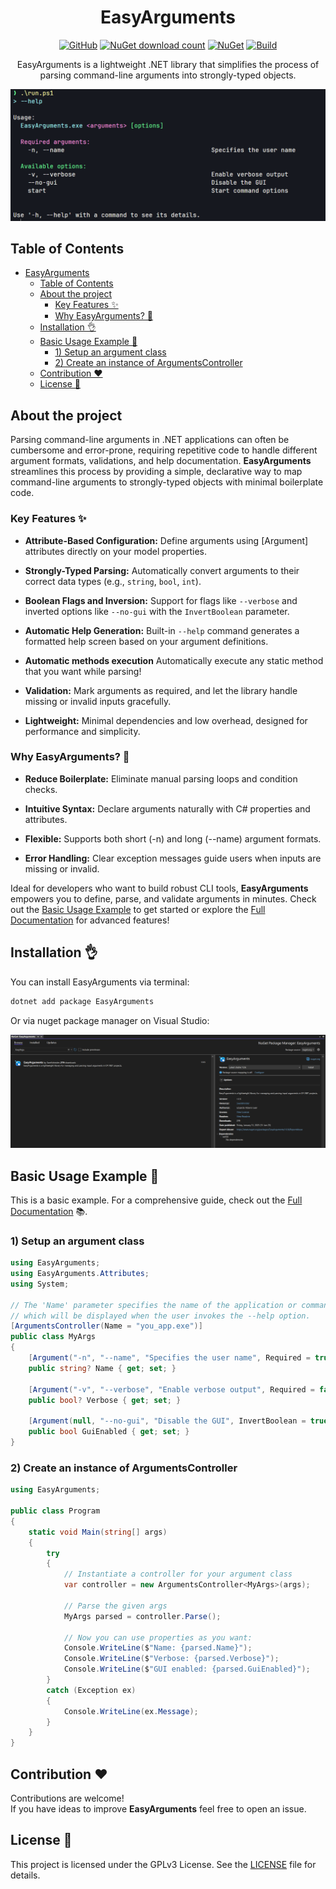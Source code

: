 <div align="center">

# EasyArguments

[![GitHub](https://img.shields.io/github/license/swellshinider/EasyArguments)](https://github.com/swellshinider/EasyArguments/blob/main/LICENSE) [![NuGet download count](https://img.shields.io/nuget/dt/EasyArguments)](https://www.nuget.org/packages/EasyArguments) [![NuGet](https://img.shields.io/nuget/v/EasyArguments.svg)](https://www.nuget.org/packages/EasyArguments/) [![Build](https://github.com/Swellshinider/EasyArguments/actions/workflows/dotnet-desktop.yml/badge.svg?branch=main&event=push)](https://github.com/Swellshinider/EasyArguments/actions/workflows/dotnet-desktop.yml)

EasyArguments is a lightweight .NET library that simplifies the process of parsing command-line arguments into strongly-typed objects.

![NugetPackageInstallation](./Documentation/Images/help_sample.png)

</div>

## Table of Contents

- [EasyArguments](#easyarguments)
  - [Table of Contents](#table-of-contents)
  - [About the project](#about-the-project)
    - [Key Features ✨](#key-features-)
    - [Why EasyArguments? 🚀](#why-easyarguments-)
  - [Installation 👌](#installation-)
  - [Basic Usage Example 📝](#basic-usage-example-)
    - [1) Setup an argument class](#1-setup-an-argument-class)
    - [2) Create an instance of ArgumentsController](#2-create-an-instance-of-argumentscontroller)
  - [Contribution ❤️](#contribution-️)
  - [License 🪪](#license-)


## About the project
    
Parsing command-line arguments in .NET applications can often be cumbersome and error-prone, requiring repetitive code to handle different argument formats, validations, and help documentation. **EasyArguments** streamlines this process by providing a simple, declarative way to map command-line arguments to strongly-typed objects with minimal boilerplate code.

### Key Features ✨

- **Attribute-Based Configuration:** Define arguments using [Argument] attributes directly on your model properties.

- **Strongly-Typed Parsing:** Automatically convert arguments to their correct data types (e.g., `string`, `bool`, `int`).

- **Boolean Flags and Inversion:** Support for flags like `--verbose` and inverted options like `--no-gui` with the `InvertBoolean` parameter.

- **Automatic Help Generation:** Built-in `--help` command generates a formatted help screen based on your argument definitions.

- **Automatic methods execution** Automatically execute any static method that you want while parsing!

- **Validation:** Mark arguments as required, and let the library handle missing or invalid inputs gracefully.

- **Lightweight:** Minimal dependencies and low overhead, designed for performance and simplicity.

### Why EasyArguments? 🚀

- **Reduce Boilerplate:** Eliminate manual parsing loops and condition checks.

- **Intuitive Syntax:** Declare arguments naturally with C# properties and attributes.

- **Flexible:** Supports both short (-n) and long (--name) argument formats.

- **Error Handling:** Clear exception messages guide users when inputs are missing or invalid.

Ideal for developers who want to build robust CLI tools, **EasyArguments** empowers you to define, parse, and validate arguments in minutes. Check out the [Basic Usage Example](#basic-usage-example) to get started or explore the [Full Documentation](./Documentation/EasyArguments_Documentation.md) for advanced features!

## Installation 👌

You can install EasyArguments via terminal:

```bash
dotnet add package EasyArguments
```

Or via nuget package manager on Visual Studio:

![NugetPackageInstallation](./Documentation/Images/nuget_packagemanager_visualstudio.png)

## Basic Usage Example 📝

This is a basic example. For a comprehensive guide, check out the [Full Documentation](./Documentation/EasyArguments_Documentation.md) 📚. 

### 1) Setup an argument class

```csharp
using EasyArguments;
using EasyArguments.Attributes;
using System;

// The 'Name' parameter specifies the name of the application or command,
// which will be displayed when the user invokes the --help option.
[ArgumentsController(Name = "you_app.exe")]
public class MyArgs
{
    [Argument("-n", "--name", "Specifies the user name", Required = true)]
    public string? Name { get; set; }

    [Argument("-v", "--verbose", "Enable verbose output", Required = false)]
    public bool? Verbose { get; set; }

    [Argument(null, "--no-gui", "Disable the GUI", InvertBoolean = true)]
    public bool GuiEnabled { get; set; }
}
```

### 2) Create an instance of ArgumentsController

```csharp
using EasyArguments;

public class Program
{
    static void Main(string[] args)
    {
        try
        {
            // Instantiate a controller for your argument class
            var controller = new ArgumentsController<MyArgs>(args);

            // Parse the given args
            MyArgs parsed = controller.Parse();

            // Now you can use properties as you want:
            Console.WriteLine($"Name: {parsed.Name}");
            Console.WriteLine($"Verbose: {parsed.Verbose}");
            Console.WriteLine($"GUI enabled: {parsed.GuiEnabled}");
        }
        catch (Exception ex)
        {
            Console.WriteLine(ex.Message);
        }
    }
}
```

## Contribution ❤️

Contributions are welcome!  
If you have ideas to improve **EasyArguments** feel free to open an issue.

## License 🪪

This project is licensed under the GPLv3 License. See the [LICENSE](./LICENSE) file for details.